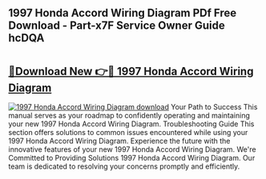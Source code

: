 ## 1997 Honda Accord Wiring Diagram PDf Free Download - Part-x7F Service Owner Guide hcDQA

# <h2><a href="http://dfry5zr.blite.top/?on=1997+Honda+Accord+Wiring+Diagram">🔗Download New 👉🔴 1997 Honda Accord Wiring Diagram</a></h2>

[![1997 Honda Accord Wiring Diagram download](https://i.imgur.com/lujVjoI.png)](http://dfry5zr.blite.top/?on=1997+Honda+Accord+Wiring+Diagram)
Your Path to Success This manual serves as your roadmap to confidently operating and maintaining your new 1997 Honda Accord Wiring Diagram. Troubleshooting Guide This section offers solutions to common issues encountered while using your 1997 Honda Accord Wiring Diagram. Experience the future with the innovative features of your new 1997 Honda Accord Wiring Diagram. We're Committed to Providing Solutions 1997 Honda Accord Wiring Diagram. Our team is dedicated to resolving your concerns promptly and efficiently.
